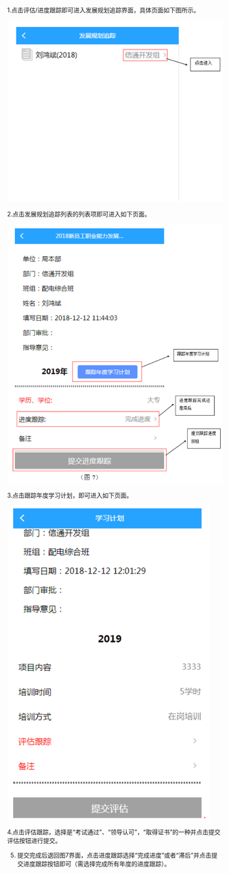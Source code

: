 1.点击评估/进度跟踪即可进入发展规划追踪界面，具体页面如下图所示。

![](/assets/192.png)

2.点击发展规划追踪列表的列表项即可进入如下页面。

![](/assets/193.png)

3.点击跟踪年度学习计划，即可进入如下页面。

![](/assets/194.png)

4.点击评估跟踪，选择是“考试通过”、“领导认可”，“取得证书”的一种并点击提交评估按钮进行提交。

5. 提交完成后退回图7界面，点击进度跟踪选择“完成进度”或者“滞后”并点击提交进度跟踪按钮即可（需选择完成所有年度的进度跟踪）。



